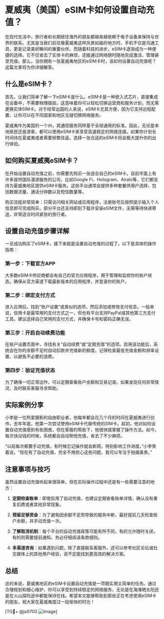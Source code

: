 # 夏威夷（美国）eSIM卡如何设置自动充值？

在现代生活中，旅行者和长期居住海外的朋友都越来越依赖于电子设备来保持与世界的联系。尤其是当我们前往像夏威夷这样风景如画的地方时，手机不仅是沟通工具，更是记录美好瞬间的重要伙伴。而随着科技的进步，eSIM卡逐渐成为一种便捷的选择。它不仅省去了实体卡的麻烦，还能通过网络随时随地完成激活、管理甚至充值。那么，当你拥有一张夏威夷地区的eSIM卡时，该如何设置自动充值呢？这篇文章将为你详细解答。

## 什么是eSIM卡？

首先，让我们简单了解一下eSIM卡是什么。eSIM卡是一种嵌入式芯片，直接集成在设备中，不需要物理插拔。这意味着你可以轻松切换运营商和服务计划，而无需更换实体SIM卡。对于经常出国的人来说，eSIM卡尤其方便，因为它支持远程配置，让你可以在不同国家和地区无缝切换网络服务。

夏威夷作为美国的一个州，其通信服务同样基于全球通用的标准。因此，无论是本地居民还是游客，都可以使用eSIM卡来享受高速稳定的网络连接。如果你计划长时间待在夏威夷或者需要频繁往返，选择一张合适的eSIM卡将会极大提升你的出行体验。

## 如何购买夏威夷eSIM卡？

在开始设置自动充值之前，你需要先购买一张适合自己的eSIM卡。目前市面上有许多提供国际漫游服务的公司，比如Google Fi、Hologram、Airalo等，它们都支持为夏威夷地区提供eSIM卡服务。这些平台通常会提供多种套餐供用户选择，包括数据流量、通话分钟数以及短信数量等。

购买流程非常简单：只需访问相关网站或应用程序，注册账号后按照提示输入个人信息即可完成购买。部分平台还支持即刻下载并安装eSIM文件，无需等待快递寄送，非常适合时间紧张的旅行者。

## 设置自动充值步骤详解

一旦成功购买了eSIM卡，接下来就是设置自动充值的过程了。以下是具体的操作指南：

### 第一步：下载官方APP
大多数eSIM卡供应商都会有自己的官方应用程序，用于管理和监控你的账户状态。确保从官方渠道下载最新版本的应用程序，并登录你的账户。

### 第二步：绑定支付方式
进入应用后，找到“账户设置”或类似的选项，然后添加或修改支付信息。一般来说，信用卡是最常用的支付方式之一，但也有平台支持PayPal或其他第三方支付工具。建议选择自己常用的支付方式，并确保卡号和密码正确无误。

### 第三步：开启自动续费功能
在账户设置页面中，寻找有关“自动续费”或“定期充值”的选项。启用该功能后，系统会在你的余额不足时自动扣款并充值新的额度。记得检查最低充值金额和频率设置，以避免不必要的浪费。

### 第四步：验证充值状态
为了确保一切正常运作，可以定期查看账户余额和交易记录。如果发现任何异常情况，及时联系客服寻求帮助。

## 实际案例分享

小李是一位热爱摄影的自由职业者，他每年都会花几个月的时间在夏威夷进行创作。去年年底，他第一次尝试使用eSIM卡代替传统的SIM卡。起初，他对如何设置自动充值感到有些困惑，但在客服的帮助下，他很快就掌握了操作方法。如今，每次快没钱的时候，系统都会自动帮他充值，省去了不少麻烦。

“以前每次都要手动充值，有时候忘记操作就会断网，特别影响工作进度。”小李笑着说，“现在有了自动充值，完全不用担心这些问题，我可以专注于拍摄美景。”

## 注意事项与技巧

虽然设置自动充值听起来很简单，但在实际操作过程中还是有一些需要注意的地方：

1. **定期检查账单**：即使启用了自动充值，也建议定期查看账单详情，确认没有重复扣费或者其他异常现象。
   
2. **预留足够资金**：为了避免因余额不足而导致的服务中断，最好提前几天检查账户余额，并手动充值一次。

3. **了解取消机制**：每个平台的自动充值政策可能有所不同，有的允许随时关闭，有的则需要提前通知。务必仔细阅读条款细则。

4. **多渠道咨询**：如果遇到问题，除了直接联系客服外，还可以参考社区论坛或社交媒体上的其他用户经验，说不定能找到更高效的解决方案。

## 总结

总的来说，夏威夷地区的eSIM卡设置自动充值是一项既实用又简单的任务。通过合理规划和细心维护，你可以享受到持续稳定的网络服务，无论是在海滩晒太阳还是在火山探险途中都能保持在线。希望本文能够帮助到那些正在考虑使用eSIM卡的朋友，祝大家在夏威夷度过一段愉快的时光！

[TG💪+ @jx0703 ![Image](https://github.com/user-attachments/assets/dbca1d08-cadb-493c-b0ec-ad6f7a83f270)]